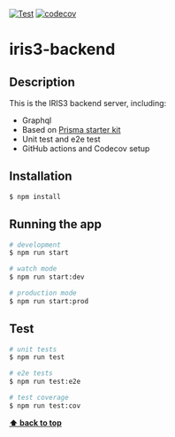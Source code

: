 [![Test](https://github.com/Wang-Cankun/iris3-backend/actions/workflows/ci.yml/badge.svg?branch=master)](https://github.com/Wang-Cankun/iris3-backend/actions/workflows/test.yml)  [![codecov](https://codecov.io/gh/Wang-Cankun/iris3-backend/branch/master/graph/badge.svg?token=JeKFL0ql43)](https://codecov.io/gh/Wang-Cankun/iris3-backend)
# iris3-backend

## Description

This is the IRIS3 backend server, including:


- Graphql
- Based on [Prisma starter kit](https://github.com/fivethree-team/nestjs-prisma-starter)
- Unit test and e2e test
- GitHub actions and Codecov setup

## Installation

```bash
$ npm install
```

## Running the app

```bash
# development
$ npm run start

# watch mode
$ npm run start:dev

# production mode
$ npm run start:prod
```

## Test

```bash
# unit tests
$ npm run test

# e2e tests
$ npm run test:e2e

# test coverage
$ npm run test:cov
```

**[⬆ back to top](#overview)**
